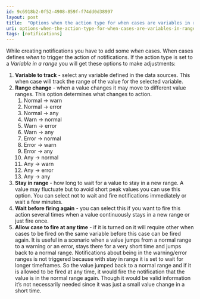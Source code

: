 ```yaml
---
id: 9c6918b2-0f52-4908-859f-f74dd0d38997
layout: post
title:  "Options when the action type for when cases are variables in ranges?"
uri: options-when-the-action-type-for-when-cases-are-variables-in-ranges
tags: [notifications]
---
```


While creating notifications you have to add some _when_ cases. When cases defines _when_ to trigger the action of notifications. If the action type is set to a _Variable in a range_ you will get these options to make adjustments:

<!-- more -->

1.  **Variable to track** - select any variable defined in the data sources. This when case will track the range of the value for the selected variable.
2.  **Range change** - when a value changes it may move to different value ranges. This option determines what changes to action.
    1.  Normal → warn
    2.  Normal → error
    3.  Normal → any
    4.  Warn → normal
    5.  Warn → error
    6.  Warn → any
    7.  Error → normal
    8.  Error → warn
    9.  Error → any
    10.  Any → normal
    11.  Any → warn
    12.  Any → error
    13.  Any → any
3.  **Stay in range** - how long to wait for a value to stay in a new range. A value may fluctuate but to avoid short peak values you can use this option. You can select not to wait and fire notifications immediately or wait a few minutes.
4.  **Wait before firing again** - you can select this if you want to fire this action several times when a value continuously stays in a new range or just fire once.
5.  **Allow case to fire at any time** - if it is turned on it will require other when cases to be fired on the same variable before this case can be fired again. It is useful in a scenario when a value jumps from a normal range to a warning or an error, stays there for a very short time and jumps back to a normal range. Notifications about being in the warning/error ranges is not triggered because with stay in range it is set to wait for longer timeframes. So the value jumped back to a normal range and if it is allowed to be fired at any time, it would fire the notification that the value is in the normal range again. Though it would be valid information it’s not necessarily needed since it was just a small value change in a short time.